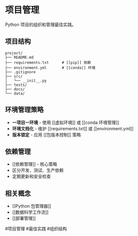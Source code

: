 # 项目管理

Python 项目的组织和管理最佳实践。

## 项目结构

```
project/
├── README.md
├── requirements.txt      # [[pip]] 依赖
├── environment.yml       # [[conda]] 环境
├── .gitignore
├── src/
│   └── __init__.py
├── tests/
├── docs/
└── data/
```

## 环境管理策略

- **一项目一环境** - 使用 [[虚拟环境]] 或 [[conda 环境管理]]
- **环境文档化** - 维护 [[requirements.txt]] 或 [[environment.yml]]
- **版本锁定** - 应用 [[包版本控制]] 策略

## 依赖管理

- [[依赖管理]] - 核心策略
- 区分开发、测试、生产依赖
- 定期更新和安全检查

## 相关概念

- [[Python 包管理器]]
- [[数据科学工作流]]
- [[部署管理]]

#项目管理 #最佳实践 #组织结构
